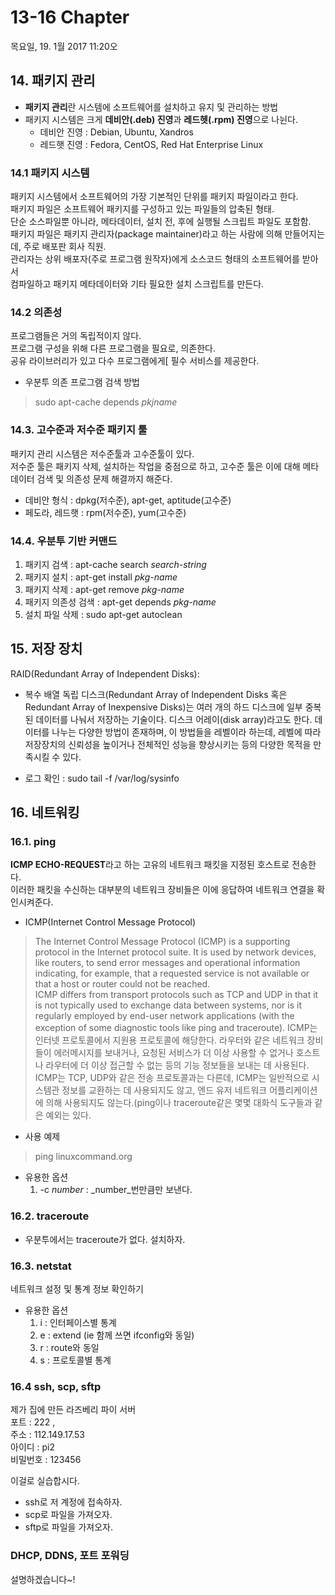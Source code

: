 # 13-16 Chapter
목요일, 19. 1월 2017 11:20오

## 14. 패키지 관리
* **패키지 관리**란 시스템에 소프트웨어를 설치하고 유지 및 관리하는 방법
* 패키지 시스템은 크게 **데비안(.deb) 진영**과 **레드헷(.rpm) 진영**으로 나뉜다.
    - 데비안 진영 : Debian, Ubuntu, Xandros
     - 레드햇 진영 : Fedora, CentOS, Red Hat Enterprise Linux
 
### 14.1   패키지 시스템
 패키지 시스템에서 소프트웨어의 가장 기본적인 단위를 패키지 파일이라고 한다.  
 패키지 파일은 소프트웨어 패키지를 구성하고 있는 파일들의 압축된 형태.  
 단순  소스파일뿐 아니라, 메타데이터, 설치 전, 후에 실행될 스크립트 파일도 포함함.  
  패키지 파일은 패키지 관리자(package maintainer)라고 하는 사람에 의해 만들어지는데,  주로 배포판 회사 직원.  
관리자는 상위 배포자(주로 프로그램 원작자)에게 소스코드 형태의 소프트웨어를 받아서  
컴파일하고 패키지 메타데이터와 기타 필요한 설치 스크립트를 만든다.


### 14.2 의존성
프로그램들은 거의 독립적이지 않다.  
프로그램 구성을 위해 다른 프로그램을 필요로, 의존한다.  
공유 라이브러리가 있고 다수 프로그램에게[ 필수 서비스를 제공한다.
* 우분투 의존 프로그램 검색 방법
> sudo apt-cache depends _pkjname_

### 14.3. 고수준과 저수준 패키지 툴
패키지 관리 시스템은 저수준툴과 고수준툴이 있다.  
저수준 툴은 패키지 삭제, 설치하는 작업을 중점으로 하고, 고수준 툴은 이에 대해 메타데이터 검색 및 의존성 문제 해결까지 해준다.
* 데비안 형식 : dpkg(저수준), apt-get, aptitude(고수준)
* 페도라, 레드햇 : rpm(저수준), yum(고수준)


### 14.4. 우분투 기반 커맨드
1. 패키지 검색 : apt-cache search _search-string_
2. 패키지 설치 : apt-get install _pkg-name_
3. 패키지 삭제 : apt-get remove _pkg-name_
4. 패키지 의존성 검색 : apt-get depends _pkg-name_
5. 설치 파일 삭제 : sudo apt-get autoclean


## 15. 저장 장치
RAID(Redundant Array of Independent Disks): 
- 복수 배열 독립 디스크(Redundant Array of Independent Disks 혹은  Redundant Array of Inexpensive Disks)는 여러 개의 하드 디스크에 일부 중복된 데이터를 나눠서 저장하는 기술이다. 디스크 어레이(disk array)라고도 한다. 데이터를 나누는 다양한 방법이 존재하며, 이 방법들을 레벨이라 하는데, 레벨에 따라 저장장치의 신뢰성을 높이거나 전체적인 성능을 향상시키는 등의 다양한 목적을 만족시킬 수 있다.

* 로그 확인 : sudo tail -f /var/log/sysinfo

## 16. 네트워킹

### 16.1. ping
**ICMP ECHO-REQUEST**라고 하는 고유의 네트워크 패킷을 지정된 호스트로 전송한다.  
이러한 패킷을 수신하는 대부분의 네트워크 장비들은 이에 응답하여 네트워크 연결을 확인시켜준다.

* ICMP(Internet Control Message Protocol)
> The Internet Control Message Protocol (ICMP) is a supporting protocol in the Internet protocol suite. It is used by network devices, like routers, to send error messages and operational information indicating, for example, that a requested service is not available or that a host or router could not be reached.   
> ICMP differs from transport protocols such as TCP and UDP in that it is not typically used to exchange data between systems, nor is it regularly employed by end-user network applications (with the exception of some diagnostic tools like ping and traceroute).
> ICMP는 인터넷 프로토콜에서 지원용 프로토콜에 해당한다. 라우터와 같은 네트워크 장비들이 에러메시지를 보내거나, 요청된 서비스가 더 이상 사용할 수 없거나 호스트나 라우터에 더 이상 접근할 수 없는 등의 기능 정보들을 보내는 데 사용된다.  
> ICMP는 TCP, UDP와 같은 전송 프로토콜과는 다른데, ICMP는 일반적으로 시스템관 정보를 교환하는 데 사용되지도 않고, 엔드 유저 네트워크 어플리케이션에 의해 사용되지도 않는다.(ping이나 traceroute같은 몇몇 대화식 도구들과 같은 예외는 있다.

* 사용 예제
> ping linuxcommand.org

* 유용한 옵션
  1.  -c _number_ : _number_번만큼만 보낸다.
  
### 16.2. traceroute
- 우분투에서는 traceroute가 없다. 설치하자.

### 16.3. netstat
네트워크 설정 및 통계 정보 확인하기

* 유용한 옵션
    1. i : 인터페이스별 통계
     2. e : extend (ie 함께 쓰면 ifconfig와 동일)
    2. r  : route와 동일
    3. s  : 프로토콜별 통계
    
### 16.4 ssh, scp, sftp
제가 집에 만든 라즈베리 파이 서버   
포트 : 222 ,   
주소 : 112.149.17.53  
아이디 : pi2  
비밀번호 : 123456  

이걸로 실습합시다.
* ssh로 저 계정에 접속하자.
* scp로 파일을 가져오자.
* sftp로 파일을 가져오자.

### DHCP, DDNS, 포트 포워딩
설명하겠습니다~!


